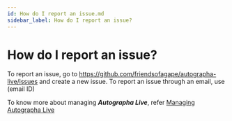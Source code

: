 ```yaml
---
id: How do I report an issue.md 
sidebar_label: How do I report an issue?
---
```


# How do I report an issue?
To report an issue, go to https://github.com/friendsofagape/autographa-live/issues and create a new issue.
 To report an issue through an email, use (email ID)
  
To know more about managing **_Autographa Live_**, refer [Managing Autographa Live](../Intoduction-to-Autographa-Live\p1-3-manage-al.md)

